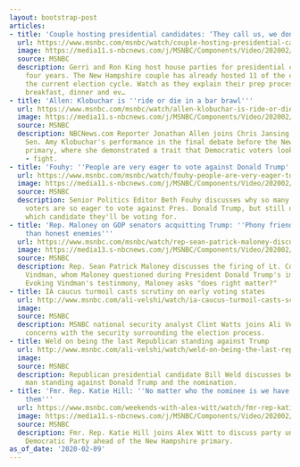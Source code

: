 ```yaml
---
layout: bootstrap-post
articles:
- title: 'Couple hosting presidential candidates: ‘They call us, we don’t call them’'
  url: https://www.msnbc.com/msnbc/watch/couple-hosting-presidential-candidates-they-call-us-we-don-t-call-them-78449221577
  image: https://media11.s-nbcnews.com/j/MSNBC/Components/Video/202002/n_msnbc_Gerri_Ron_King_200209_1920x1080.nbcnews-fp-1200-630.jpg
  source: MSNBC
  description: Gerri and Ron King host house parties for presidential candidates every
    four years. The New Hampshire couple has already hosted 11 of the candidates for
    the current election cycle. Watch as they explain their prep process when hosting
    breakfast, dinner and ev…
- title: 'Allen: Klobuchar is ''ride or die in a bar brawl'''
  url: https://www.msnbc.com/msnbc/watch/allen-klobuchar-is-ride-or-die-in-a-bar-brawl-78447685533
  image: https://media11.s-nbcnews.com/j/MSNBC/Components/Video/202002/n_msnbc_rideordie_200209_1920x1080.nbcnews-fp-1200-630.jpg
  source: MSNBC
  description: NBCNews.com Reporter Jonathan Allen joins Chris Jansing to discuss
    Sen. Amy Klobuchar's performance in the final debate before the New Hampshire
    primary, where she demonstrated a trait that Democratic voters look for in a candidate
    - fight.
- title: 'Fouhy: ''People are very eager to vote against Donald Trump'''
  url: https://www.msnbc.com/msnbc/watch/fouhy-people-are-very-eager-to-vote-against-donald-trump-78446661628
  image: https://media11.s-nbcnews.com/j/MSNBC/Components/Video/202002/n_msnbc_fouhy_200209_1920x1080.nbcnews-fp-1200-630.jpg
  source: MSNBC
  description: Senior Politics Editor Beth Fouhy discusses why so many Democratic
    voters are so eager to vote against Pres. Donald Trump, but still undecided on
    which candidate they'll be voting for.
- title: 'Rep. Maloney on GOP senators acquitting Trump: ''Phony friends are worse
    than honest enemies'''
  url: https://www.msnbc.com/msnbc/watch/rep-sean-patrick-maloney-discusses-78446149752
  image: https://media13.s-nbcnews.com/j/MSNBC/Components/Video/202002/n_msnbc_maloney_200209_1920x1080.nbcnews-fp-1200-630.jpg
  source: MSNBC
  description: Rep. Sean Patrick Maloney discusses the firing of Lt. Col. Alexander
    Vindman, whom Maloney questioned during President Donald Trump's impeachment hearings.
    Evoking Vindman's testinmony, Maloney asks "does right matter?"
- title: IA caucus turmoil casts scrutiny on early voting states
  url: http://www.msnbc.com/ali-velshi/watch/ia-caucus-turmoil-casts-scrutiny-on-early-voting-states-78446149581
  image: 
  source: MSNBC
  description: MSNBC national security analyst Clint Watts joins Ali Velshi to discuss
    concerns with the security surrounding the election process.
- title: Weld on being the last Republican standing against Trump
  url: http://www.msnbc.com/ali-velshi/watch/weld-on-being-the-last-republican-standing-against-trump-78445125799
  image: 
  source: MSNBC
  description: Republican presidential candidate Bill Weld discusses being the last
    man standing against Donald Trump and the nomination.
- title: 'Fmr. Rep. Katie Hill: ''No matter who the nominee is we have to rally behind
    them'''
  url: https://www.msnbc.com/weekends-with-alex-witt/watch/fmr-rep-katie-hill-no-matter-who-the-nominee-is-we-have-to-rally-behind-them-78446149547
  image: https://media11.s-nbcnews.com/j/MSNBC/Components/Video/202002/n_witt_hill_200209_1920x1080.nbcnews-fp-1200-630.jpg
  source: MSNBC
  description: Fmr. Rep. Katie Hill joins Alex Witt to discuss party unity for the
    Democratic Party ahead of the New Hampshire primary.
as_of_date: '2020-02-09'
---
```



